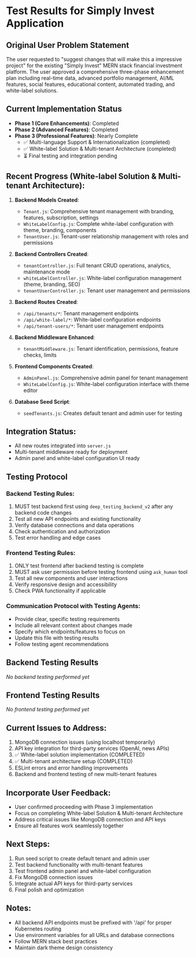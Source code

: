 # Test Results for Simply Invest Application

## Original User Problem Statement
The user requested to "suggest changes that will make this a impressive project" for the existing "Simply Invest" MERN stack financial investment platform. The user approved a comprehensive three-phase enhancement plan including real-time data, advanced portfolio management, AI/ML features, social features, educational content, automated trading, and white-label solutions.

## Current Implementation Status
- **Phase 1 (Core Enhancements)**: Completed
- **Phase 2 (Advanced Features)**: Completed  
- **Phase 3 (Professional Features)**: Nearly Complete
  - ✅ Multi-language Support & Internationalization (completed)
  - ✅ White-label Solution & Multi-tenant Architecture (completed)
  - ⏳ Final testing and integration pending

## Recent Progress (White-label Solution & Multi-tenant Architecture):
1. **Backend Models Created**:
   - `Tenant.js`: Comprehensive tenant management with branding, features, subscription, settings
   - `WhiteLabelConfig.js`: Complete white-label configuration with theme, branding, components
   - `TenantUser.js`: Tenant-user relationship management with roles and permissions

2. **Backend Controllers Created**:
   - `tenantController.js`: Full tenant CRUD operations, analytics, maintenance mode
   - `whiteLabelController.js`: White-label configuration management (theme, branding, SEO)
   - `tenantUserController.js`: Tenant user management and permissions

3. **Backend Routes Created**:
   - `/api/tenants/*`: Tenant management endpoints
   - `/api/white-label/*`: White-label configuration endpoints
   - `/api/tenant-users/*`: Tenant user management endpoints

4. **Backend Middleware Enhanced**:
   - `tenantMiddleware.js`: Tenant identification, permissions, feature checks, limits

5. **Frontend Components Created**:
   - `AdminPanel.js`: Comprehensive admin panel for tenant management
   - `WhiteLabelConfig.js`: White-label configuration interface with theme editor

6. **Database Seed Script**:
   - `seedTenants.js`: Creates default tenant and admin user for testing

## Integration Status:
- All new routes integrated into `server.js`
- Multi-tenant middleware ready for deployment
- Admin panel and white-label configuration UI ready

## Testing Protocol

### Backend Testing Rules:
1. MUST test backend first using `deep_testing_backend_v2` after any backend code changes
2. Test all new API endpoints and existing functionality
3. Verify database connections and data operations
4. Check authentication and authorization
5. Test error handling and edge cases

### Frontend Testing Rules:
1. ONLY test frontend after backend testing is complete
2. MUST ask user permission before testing frontend using `ask_human` tool
3. Test all new components and user interactions
4. Verify responsive design and accessibility
5. Check PWA functionality if applicable

### Communication Protocol with Testing Agents:
- Provide clear, specific testing requirements
- Include all relevant context about changes made
- Specify which endpoints/features to focus on
- Update this file with testing results
- Follow testing agent recommendations

## Backend Testing Results
*No backend testing performed yet*

## Frontend Testing Results  
*No frontend testing performed yet*

## Current Issues to Address:
1. MongoDB connection issues (using localhost temporarily)
2. API key integration for third-party services (OpenAI, news APIs)
3. ✅ White-label solution implementation (COMPLETED)
4. ✅ Multi-tenant architecture setup (COMPLETED)
5. ESLint errors and error handling improvements
6. Backend and frontend testing of new multi-tenant features

## Incorporate User Feedback:
- User confirmed proceeding with Phase 3 implementation
- Focus on completing White-label Solution & Multi-tenant Architecture
- Address critical issues like MongoDB connection and API keys
- Ensure all features work seamlessly together

## Next Steps:
1. Run seed script to create default tenant and admin user
2. Test backend functionality with multi-tenant features
3. Test frontend admin panel and white-label configuration
4. Fix MongoDB connection issues  
5. Integrate actual API keys for third-party services
6. Final polish and optimization

## Notes:
- All backend API endpoints must be prefixed with '/api' for proper Kubernetes routing
- Use environment variables for all URLs and database connections
- Follow MERN stack best practices
- Maintain dark theme design consistency
